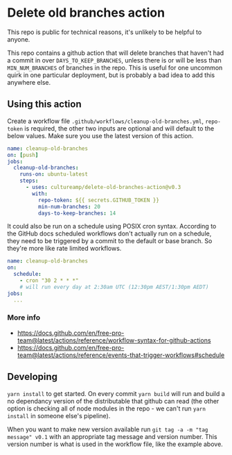 # Delete old branches action

This repo is public for technical reasons, it's unlikely to be helpful to anyone.

This repo contains a github action that will delete branches that haven't had a commit in over `DAYS_TO_KEEP_BRANCHES`, unless there is or will be less than `MIN_NUM_BRANCHES` of branches in the repo. This is useful for one uncommon quirk in one particular deployment, but is probably a bad idea to add this anywhere else.


## Using this action

Create a workflow file `.github/workflows/cleanup-old-branches.yml`, `repo-token` is required, the other two inputs are optional and will default to the below values. Make sure you use the latest version of this action.

```yaml
name: cleanup-old-branches
on: [push]
jobs:
  cleanup-old-branches:
    runs-on: ubuntu-latest
    steps:
      - uses: cultureamp/delete-old-branches-action@v0.3
        with:
          repo-token: ${{ secrets.GITHUB_TOKEN }}
          min-num-branches: 20
          days-to-keep-branches: 14
```

It could also be run on a schedule using POSIX cron syntax. According to the GitHub docs scheduled workflows don't actually run on a schedule, they need to be triggered by a commit to the default or base branch. So they're more like rate limited workflows.

```yaml
name: cleanup-old-branches
on:
  schedule:
    - cron "30 2 * * *"
    # will run every day at 2:30am UTC (12:30pm AEST/1:30pm AEDT)
jobs:
  ...
```

### More info
- https://docs.github.com/en/free-pro-team@latest/actions/reference/workflow-syntax-for-github-actions
- https://docs.github.com/en/free-pro-team@latest/actions/reference/events-that-trigger-workflows#schedule

## Developing

`yarn install` to get started. On every commit `yarn build` will run and build a no dependancy version of the distributable that github can read (the other option is checking all of node modules in the repo - we can't run `yarn install` in someone else's pipeline).

When you want to make new version available run `git tag -a -m "tag message" v0.1` with an appropriate tag message and version number. This version number is what is used in the workflow file, like the example above.
